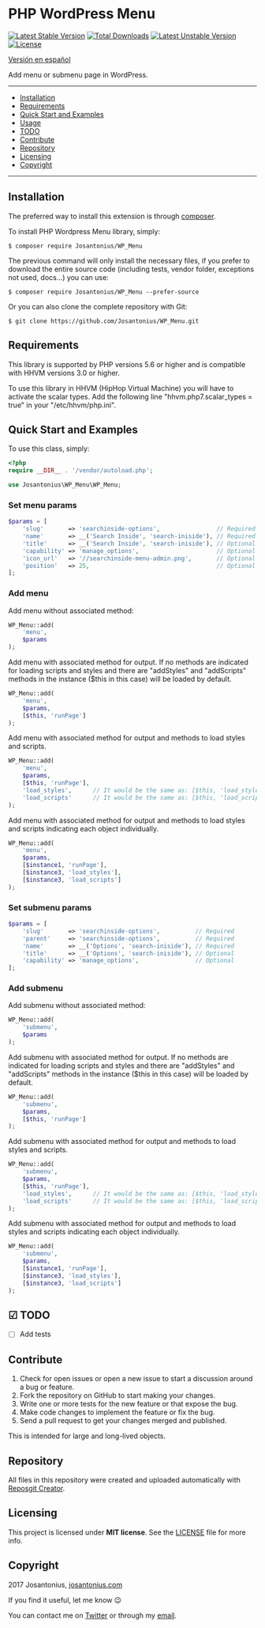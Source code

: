 # PHP WordPress Menu

[![Latest Stable Version](https://poser.pugx.org/josantonius/wp_menu/v/stable)](https://packagist.org/packages/josantonius/wp_menu) [![Total Downloads](https://poser.pugx.org/josantonius/wp_menu/downloads)](https://packagist.org/packages/josantonius/wp_menu) [![Latest Unstable Version](https://poser.pugx.org/josantonius/wp_menu/v/unstable)](https://packagist.org/packages/josantonius/wp_menu) [![License](https://poser.pugx.org/josantonius/wp_menu/license)](https://packagist.org/packages/josantonius/wp_menu)

[Versión en español](README-ES.md)

Add menu or submenu page in WordPress.

---

- [Installation](#installation)
- [Requirements](#requirements)
- [Quick Start and Examples](#quick-start-and-examples)
- [Usage](#usage)
- [TODO](#-todo)
- [Contribute](#contribute)
- [Repository](#repository)
- [Licensing](#licensing)
- [Copyright](#copyright)

---

## Installation

The preferred way to install this extension is through [composer](http://getcomposer.org/download/).

To install PHP Wordpress Menu library, simply:

    $ composer require Josantonius/WP_Menu

The previous command will only install the necessary files, if you prefer to download the entire source code (including tests, vendor folder, exceptions not used, docs...) you can use:

    $ composer require Josantonius/WP_Menu --prefer-source

Or you can also clone the complete repository with Git:

    $ git clone https://github.com/Josantonius/WP_Menu.git
    
## Requirements

This library is supported by PHP versions 5.6 or higher and is compatible with HHVM versions 3.0 or higher.

To use this library in HHVM (HipHop Virtual Machine) you will have to activate the scalar types. Add the following line "hhvm.php7.scalar_types = true" in your "/etc/hhvm/php.ini".

## Quick Start and Examples

To use this class, simply:

```php
<?php
require __DIR__ . '/vendor/autoload.php';

use Josantonius\WP_Menu\WP_Menu;
```

### Set menu params

```php
$params = [
	'slug'       => 'searchinside-options',                // Required
	'name'       => __('Search Inside', 'search-iniside'), // Required
	'title'      => __('Search Inside', 'search-iniside'), // Optional
	'capability' => 'manage_options',                      // Optional
	'icon_url'   => '//searchinside-menu-admin.png',       // Optional
	'position'   => 25,                                    // Optional
];
```

### Add menu

Add menu without associated method:
```php
WP_Menu::add(
	'menu', 
	$params
);
```

Add menu with associated method for output. If no methods are indicated for loading scripts and styles and there are "addStyles" and "addScripts" methods in the instance ($this in this case) will be loaded by default.
```php
WP_Menu::add(
	'menu', 
	$params,
	[$this, 'runPage']
);
```

Add menu with associated method for output and methods to load styles and scripts.
```php
WP_Menu::add(
	'menu',
	$params,
	[$this, 'runPage'], 
	'load_styles',		// It would be the same as: [$this, 'load_styles']
	'load_scripts'		// It would be the same as: [$this, 'load_scripts']
);
```

Add menu with associated method for output and methods to load styles and scripts indicating each object individually.
```php
WP_Menu::add(
	'menu', 
	$params,
	[$instance1, 'runPage'], 
	[$instance3, 'load_styles'],
	[$instance3, 'load_scripts']
);
```

### Set submenu params

```php
$params = [
	'slug'       => 'searchinside-options',          // Required
	'parent'     => 'searchinside-options',          // Required
	'name'       => __('Options', 'search-iniside'), // Required
	'title'      => __('Options', 'search-iniside'), // Optional
	'capability' => 'manage_options',                // Optional
];
```

### Add submenu

Add submenu without associated method:
```php
WP_Menu::add(
	'submenu', 
	$params
);
```

Add submenu with associated method for output. If no methods are indicated for loading scripts and styles and there are "addStyles" and "addScripts" methods in the instance ($this in this case) will be loaded by default.
```php
WP_Menu::add(
	'submenu',
	$params, 
	[$this, 'runPage']
);
```

Add submenu with associated method for output and methods to load styles and scripts.
```php
WP_Menu::add(
	'submenu', 
	$params, 
	[$this, 'runPage'], 
	'load_styles',		// It would be the same as: [$this, 'load_styles']
	'load_scripts'		// It would be the same as: [$this, 'load_scripts']
);
```

Add submenu with associated method for output and methods to load styles and scripts indicating each object individually.
```php
WP_Menu::add(
	'submenu', 
	$params, 
	[$instance1, 'runPage'], 
	[$instance3, 'load_styles'],
	[$instance3, 'load_scripts']
);
```

## ☑ TODO

- [ ] Add tests

## Contribute
1. Check for open issues or open a new issue to start a discussion around a bug or feature.
1. Fork the repository on GitHub to start making your changes.
1. Write one or more tests for the new feature or that expose the bug.
1. Make code changes to implement the feature or fix the bug.
1. Send a pull request to get your changes merged and published.

This is intended for large and long-lived objects.

## Repository

All files in this repository were created and uploaded automatically with [Reposgit Creator](https://github.com/Josantonius/BASH-Reposgit).

## Licensing

This project is licensed under **MIT license**. See the [LICENSE](LICENSE) file for more info.

## Copyright

2017 Josantonius, [josantonius.com](https://josantonius.com/)

If you find it useful, let me know :wink:

You can contact me on [Twitter](https://twitter.com/Josantonius) or through my [email](mailto:hello@josantonius.com).

